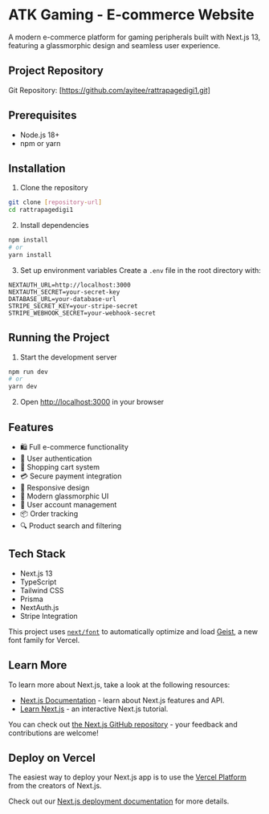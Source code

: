 
# ATK Gaming - E-commerce Website

A modern e-commerce platform for gaming peripherals built with Next.js 13, featuring a glassmorphic design and seamless user experience.

## Project Repository
Git Repository: [https://github.com/ayitee/rattrapagedigi1.git]

## Prerequisites

- Node.js 18+ 
- npm or yarn

## Installation

1. Clone the repository
```bash
git clone [repository-url]
cd rattrapagedigi1
```

2. Install dependencies
```bash
npm install
# or
yarn install
```

3. Set up environment variables
Create a `.env` file in the root directory with:
```env
NEXTAUTH_URL=http://localhost:3000
NEXTAUTH_SECRET=your-secret-key
DATABASE_URL=your-database-url
STRIPE_SECRET_KEY=your-stripe-secret
STRIPE_WEBHOOK_SECRET=your-webhook-secret
```

## Running the Project

1. Start the development server
```bash
npm run dev
# or
yarn dev
```

2. Open [http://localhost:3000](http://localhost:3000) in your browser

## Features

- 🛍️ Full e-commerce functionality
- 🔐 User authentication
- 🛒 Shopping cart system
- 💳 Secure payment integration
- 📱 Responsive design
- 🎨 Modern glassmorphic UI
- 👤 User account management
- 📦 Order tracking
- 🔍 Product search and filtering

## Tech Stack

- Next.js 13
- TypeScript
- Tailwind CSS
- Prisma
- NextAuth.js
- Stripe Integration

This project uses [`next/font`](https://nextjs.org/docs/app/building-your-application/optimizing/fonts) to automatically optimize and load [Geist](https://vercel.com/font), a new font family for Vercel.

## Learn More

To learn more about Next.js, take a look at the following resources:

- [Next.js Documentation](https://nextjs.org/docs) - learn about Next.js features and API.
- [Learn Next.js](https://nextjs.org/learn) - an interactive Next.js tutorial.

You can check out [the Next.js GitHub repository](https://github.com/vercel/next.js) - your feedback and contributions are welcome!

## Deploy on Vercel

The easiest way to deploy your Next.js app is to use the [Vercel Platform](https://vercel.com/new?utm_medium=default-template&filter=next.js&utm_source=create-next-app&utm_campaign=create-next-app-readme) from the creators of Next.js.

Check out our [Next.js deployment documentation](https://nextjs.org/docs/app/building-your-application/deploying) for more details.
